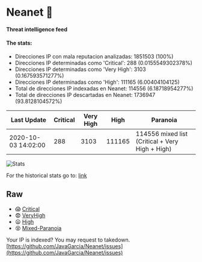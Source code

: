 # Neanet :hocho:
#### Threat intelligence feed
#### The stats:

- Direcciones IP con mala reputacion analizadas: 1851503 (100%)
- Direcciones IP determinadas como 'Critical':  288 (0.0155549302378%)
- Direcciones IP determinadas como 'Very High':  3103 (0.167593571277%)
- Direcciones IP determinadas como 'High':  111165 (6.00404104125)
- Total de direcciones IP indexadas en Neanet:  114556 (6.18718954277%)
- Total de direcciones IP descartadas en Neanet:  1736947 (93.8128104572%)

| Last Update | Critical | Very High | High | Paranoia |
| --- | --- | --- | --- | --- |
| 2020-10-03 14:02:00 | 288 | 3103 | 111165 | 114556 mixed list (Critical + Very High + High)|

![Stats](https://docs.google.com/spreadsheets/d/e/2PACX-1vSnaNMIXVabIpDJjufMlzH7poXnshF3mgd8Is1g9ytUEzVsP5my4Trn8f-xkoLLQ38xpL3HtmUexLo6/pubchart?oid=501124687&format=image)

For the historical stats go to: [link](/stats.csv)
## Raw
- :scream: [Critical](https://raw.githubusercontent.com/JavaGarcia/Neanet/master/blacklists/neanet_critical.txt)
- :fearful: [VeryHigh](https://raw.githubusercontent.com/JavaGarcia/Neanet/master/blacklists/neanet_veryHigh.txtt)
- :frowning: [High](https://raw.githubusercontent.com/JavaGarcia/Neanet/master/blacklists/neanet_high.txt)
- :dizzy_face: [Mixed-Paranoia](https://raw.githubusercontent.com/JavaGarcia/Neanet/master/blacklists/neanet_all.txt)


Your IP is indexed? You may request to takedown. [https://github.com/JavaGarcia/Neanet/issues](https://github.com/JavaGarcia/Neanet/issues)




































































































































































































































































































































































































































































































































































































































































































































































































































































































































































































































































































































































































































